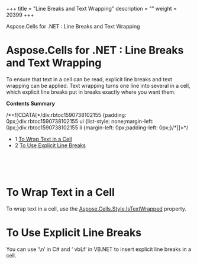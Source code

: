 +++
title = "Line Breaks and Text Wrapping" 
description = "" 
weight = 20399 
+++

Aspose.Cells for .NET : Line Breaks and Text Wrapping  

# Aspose.Cells for .NET : Line Breaks and Text Wrapping


To ensure that text in a cell can be read, explicit line breaks and text wrapping can be applied. Text wrapping turns one line into several in a cell, which explicit line breaks put in breaks exactly where you want them.

**Contents Summary**

/\*<!\[CDATA\[\*/div.rbtoc1590738102155 {padding: 0px;}div.rbtoc1590738102155 ul {list-style: none;margin-left: 0px;}div.rbtoc1590738102155 li {margin-left: 0px;padding-left: 0px;}/\*\]\]>\*/

*   1 [To Wrap Text in a Cell](#LineBreaksandTextWrapping-ToWrapTextinaCell)
*   2 [To Use Explicit Line Breaks](#LineBreaksandTextWrapping-ToUseExplicitLineBreaks)

 

 

# To Wrap Text in a Cell

To wrap text in a cell, use the [Aspose.Cells.Style.IsTextWrapped](https://apireference.aspose.com/net/cells/aspose.cells/style/properties/istextwrapped) property.

# To Use Explicit Line Breaks

You can use ‘\\n’ in C# and ‘ vbLf’ in VB.NET to insert explicit line breaks in a cell.

